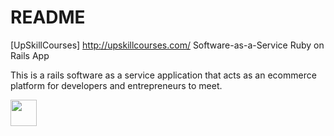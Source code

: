 # README

[UpSkillCourses] http://upskillcourses.com/ Software-as-a-Service Ruby on Rails App

This is a rails software as a service application that acts as an ecommerce platform for developers and entrepreneurs to meet.

<img src="C:\Users\Alex\Pictures\DroneHubSNips\Home Page - Sign up Memberships.PNG"  height="42" width="42">
